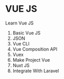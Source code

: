 # VUE JS

Learn Vue JS

1. Basic Vue JS
2. JSON
3. Vue CLI
4. Vue Composition API
5. Vuex
6. Make Project Vue
7. Nuxt JS
8. Integrate With Laravel
